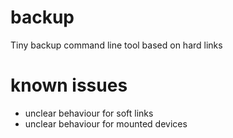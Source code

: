 # backup
Tiny backup command line tool based on hard links

# known issues
- unclear behaviour for soft links
- unclear behaviour for mounted devices
